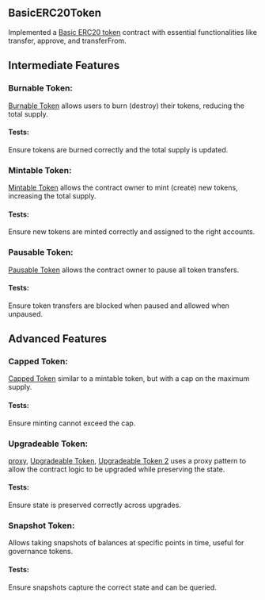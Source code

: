 ## BasicERC20Token 
Implemented a  [Basic ERC20  token](/ERC20Basic/contracts/BasicERC20Token.sol)   contract with essential functionalities like transfer, approve, and transferFrom.

## Intermediate Features

### Burnable Token:
[Burnable Token](/ERC20Basic/contracts/BasicERC20BurnableToken.sol)  allows users to burn (destroy) their tokens, reducing the total supply.
#### Tests: 
Ensure tokens are burned correctly and the total supply is updated.

### Mintable Token:
[Mintable Token](/ERC20Basic/contracts/MintableToken.sol) allows the contract owner to mint (create) new tokens, increasing the total supply.
#### Tests: 
Ensure new tokens are minted correctly and assigned to the right accounts.

### Pausable Token:
 [Pausable Token](/ERC20Basic/contracts/PausableToken.sol) allows the contract owner to pause all token transfers.
#### Tests: 
Ensure token transfers are blocked when paused and allowed when unpaused.

## Advanced Features

### Capped Token:
[Capped Token](/ERC20Basic/contracts/CappedToken.sol) similar to a mintable token, but with a cap on the maximum supply.
#### Tests: 
Ensure minting cannot exceed the cap.

###   Upgradeable Token:
[proxy](/ERC20Basic//contracts/Proxy.sol),    [Upgradeable Token](/ERC20Basic/contracts/UpgradeableToken.sol), [Upgradeable Token 2](/ERC20Basic//contracts/UpgradeableTokenV2.sol)  uses a proxy pattern to allow the contract logic to be upgraded while preserving the state.
#### Tests: 
Ensure state is preserved correctly across upgrades.

###   Snapshot Token:
Allows taking snapshots of balances at specific points in time, useful for governance tokens.
#### Tests: 
Ensure snapshots capture the correct state and can be queried.
